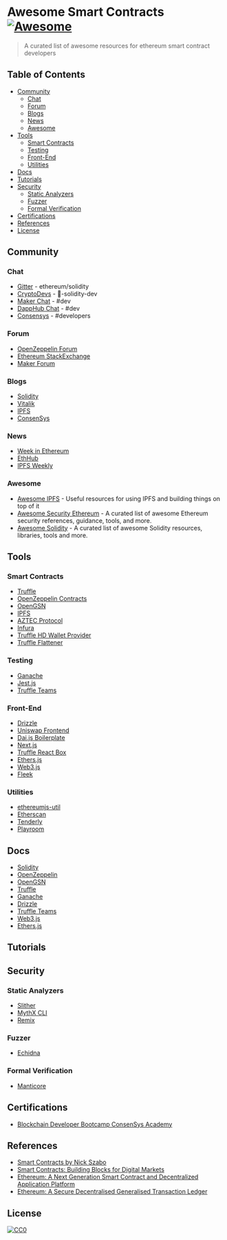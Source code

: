 # Awesome Smart Contracts [![Awesome](https://cdn.rawgit.com/sindresorhus/awesome/d7305f38d29fed78fa85652e3a63e154dd8e8829/media/badge.svg)](https://github.com/sindresorhus/awesome)

> A curated list of awesome resources for ethereum smart contract developers

## Table of Contents

- [Community](#community)
  - [Chat](#chat)
  - [Forum](#forum)
  - [Blogs](#blogs)
  - [News](#news)
  - [Awesome](#awesome)
- [Tools](#tools)
  - [Smart Contracts](#smart-contracts)
  - [Testing](#testing)
  - [Front-End](#front-end)
  - [Utilities](#utilities)
- [Docs](#docs)
- [Tutorials](#tutorials)
- [Security](#security)
  - [Static Analyzers](#static-analyzers)
  - [Fuzzer](#fuzzer)
  - [Formal Verification](#formal-verification)
- [Certifications](#certifications)
- [References](#references)
- [License](#license)

## Community

### Chat
- [Gitter](https://gitter.im/ethereum/solidity/) - ethereum/solidity 
- [CryptoDevs](https://discord.gg/NC9D7x) - :memo:-solidity-dev 
- [Maker Chat](https://chat.makerdao.com) - #dev
- [DappHub Chat](https://dapphub.chat) - #dev
- [Consensys](https://discord.gg/sEyGNY) - #developers

### Forum
- [OpenZeppelin Forum](https://forum.openzeppelin.com/)
- [Ethereum StackExchange](https://ethereum.stackexchange.com/)
- [Maker Forum](https://forum.makerdao.com/)

### Blogs
- [Solidity](https://solidity.ethereum.org/)
- [Vitalik](https://vitalik.ca/)
- [IPFS](https://blog.ipfs.io/)
- [ConsenSys](https://consensys.net/blog/)
### News
- [Week in Ethereum](https://weekinethereumnews.com/)
- [EthHub](https://ethhub.substack.com/)
- [IPFS Weekly](https://ipfs.us4.list-manage.com/subscribe?u=25473244c7d18b897f5a1ff6b&id=cad54b2230)

### Awesome
- [Awesome IPFS](https://github.com/ipfs/awesome-ipfs) - Useful resources for using IPFS and building things on top of it  
- [Awesome Security Ethereum](https://github.com/crytic/awesome-ethereum-security) - A curated list of awesome Ethereum security references, guidance, tools, and more.  
- [Awesome Solidity](https://github.com/bkrem/awesome-solidity) - A curated list of awesome Solidity resources, libraries, tools and more.  

## Tools

### Smart Contracts
- [Truffle](https://www.trufflesuite.com/truffle)
- [OpenZeppelin Contracts](https://openzeppelin.com/contracts/)
- [OpenGSN](https://github.com/opengsn/gsn)
- [IPFS](https://github.com/ipfs/ipfs)
- [AZTEC Protocol](https://github.com/AztecProtocol/AZTEC)
- [Infura](https://infura.io/)
- [Truffle HD Wallet Provider](https://www.npmjs.com/package/@truffle/hdwallet-provider)
- [Truffle Flattener](https://github.com/nomiclabs/truffle-flattener)

### Testing
- [Ganache](https://www.trufflesuite.com/ganache)
- [Jest.js](https://jestjs.io/)
- [Truffle Teams](https://www.trufflesuite.com/teams)

### Front-End
- [Drizzle](https://www.trufflesuite.com/drizzle)
- [Uniswap Frontend](https://github.com/Uniswap/uniswap-frontend)
- [Dai.js Boilerplate](https://github.com/makerdao/nextjs-daijs-dai-ui-example)
- [Next.js](https://github.com/vercel/next.js)
- [Truffle React Box](https://www.trufflesuite.com/boxes/react)
- [Ethers.js](https://github.com/ethers-io/ethers.js/)
- [Web3.js](https://github.com/ethereum/web3.js)
- [Fleek](https://fleek.co/)

### Utilities
- [ethereumjs-util](https://github.com/ethereumjs/ethereumjs-util)
- [Etherscan](https://etherscan.io/)
- [Tenderly](https://tenderly.co/)
- [Playroom](https://github.com/seek-oss/playroom)

## Docs
- [Solidity](https://solidity.readthedocs.io/en/latest/)
- [OpenZeppelin](https://docs.openzeppelin.com/openzeppelin/)
- [OpenGSN](https://docs.opengsn.org/contracts/index.html)
- [Truffle](https://www.trufflesuite.com/docs/truffle/overview)
- [Ganache](https://www.trufflesuite.com/docs/ganache/overview)
- [Drizzle](https://www.trufflesuite.com/docs/drizzle/overview)
- [Truffle Teams](https://www.trufflesuite.com/docs/teams/overview)
- [Web3.js](https://web3js.readthedocs.io/)
- [Ethers.js](https://docs.ethers.io/)


## Tutorials

## Security

### Static Analyzers
- [Slither](https://github.com/crytic/slither)
- [MythX CLI](https://docs.mythx.io/tools-integrations/mythx-cli)
- [Remix](https://remix.ethereum.org/)

### Fuzzer
- [Echidna](https://github.com/crytic/echidna)

### Formal Verification
- [Manticore](https://github.com/trailofbits/manticore)

## Certifications
- [Blockchain Developer Bootcamp ConsenSys Academy](https://consensys.net/academy/bootcamp/)

## References
- [Smart Contracts by Nick Szabo](https://drive.google.com/file/d/1fQpwlpWToDyBMyBhZDobS29Szn4xpXeH/view)  
- [Smart Contracts: Building Blocks for Digital Markets](https://www.fon.hum.uva.nl/rob/Courses/InformationInSpeech/CDROM/Literature/LOTwinterschool2006/szabo.best.vwh.net/smart_contracts_2.html)
- [Ethereum: A Next Generation Smart Contract and Decentralized Application Platform](https://ethereum.org/whitepaper/)
- [Ethereum: A Secure Decentralised Generalised Transaction Ledger](https://ethereum.github.io/yellowpaper/paper.pdf)



## License

[![CC0](https://licensebuttons.net/p/zero/1.0/88x31.png)](https://creativecommons.org/publicdomain/zero/1.0/)
